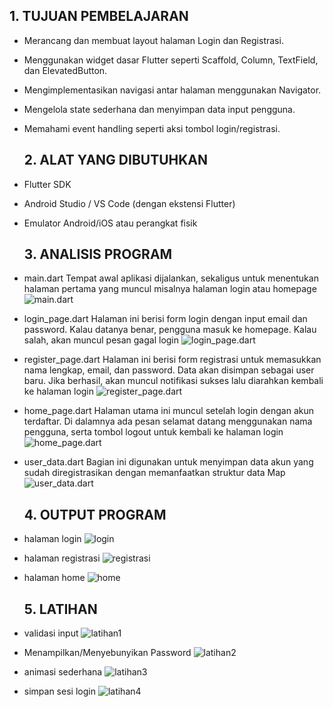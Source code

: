    ## 1. TUJUAN PEMBELAJARAN
- Merancang dan membuat layout halaman Login dan Registrasi.
- Menggunakan widget dasar Flutter seperti Scaffold, Column, TextField, dan ElevatedButton.
- Mengimplementasikan navigasi antar halaman menggunakan Navigator.
- Mengelola state sederhana dan menyimpan data input pengguna.
- Memahami event handling seperti aksi tombol login/registrasi.

   ## 2. ALAT YANG DIBUTUHKAN
- Flutter SDK
- Android Studio / VS Code (dengan ekstensi Flutter)
- Emulator Android/iOS atau perangkat fisik

   ## 3. ANALISIS PROGRAM
- main.dart
    Tempat awal aplikasi dijalankan, sekaligus untuk menentukan halaman pertama yang muncul misalnya halaman login atau homepage
    ![main.dart](image/main.jpg)

- login_page.dart
    Halaman ini berisi form login dengan input email dan password. Kalau datanya benar, pengguna masuk ke homepage. Kalau salah, akan muncul pesan gagal login
    ![login_page.dart](image/login.jpg)

- register_page.dart
   Halaman ini berisi form registrasi untuk memasukkan nama lengkap, email, dan password. Data akan disimpan sebagai user baru. Jika berhasil, akan muncul notifikasi sukses lalu diarahkan kembali ke halaman login
    ![register_page.dart](image/register%20.jpg)

- home_page.dart
   Halaman utama ini muncul setelah login dengan akun terdaftar. Di dalamnya ada pesan selamat datang menggunakan nama pengguna, serta tombol logout untuk kembali ke halaman login
    ![home_page.dart](image/home%20.jpg)

- user_data.dart
    Bagian ini digunakan untuk menyimpan data akun yang sudah diregistrasikan dengan memanfaatkan struktur data Map
    ![user_data.dart](image/data.jpg)

   ## 4. OUTPUT PROGRAM
- halaman login
    ![login](image/halaman_login.jpg)
- halaman registrasi
    ![registrasi](image/halaman_register.jpg)
- halaman home
    ![home](image/halaman_home.jpg)

   ## 5. LATIHAN 
- validasi input
![latihan1](image/latihan1.PNG)
- Menampilkan/Menyebunyikan Password
![latihan2](image/latihan2.PNG)
- animasi sederhana
![latihan3](image/latihan3.PNG)
- simpan sesi login
![latihan4](image/latihan4.PNG)
